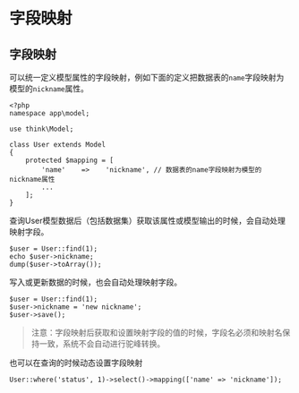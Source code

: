 # 字段映射

## 字段映射

可以统一定义模型属性的字段映射，例如下面的定义把数据表的`name`字段映射为模型的`nickname`属性。

```
<?php
namespace app\model;

use think\Model;

class User extends Model 
{
    protected $mapping = [
        'name'    =>    'nickname', // 数据表的name字段映射为模型的nickname属性
        ...
    ];
}
```

查询User模型数据后（包括数据集）获取该属性或模型输出的时候，会自动处理映射字段。

```
$user = User::find(1);
echo $user->nickname; 
dump($user->toArray());
```

写入或更新数据的时候，也会自动处理映射字段。

```
$user = User::find(1);
$user->nickname = 'new nickname';
$user->save();
```

> 注意：字段映射后获取和设置映射字段的值的时候，字段名必须和映射名保持一致，系统不会自动进行驼峰转换。

也可以在查询的时候动态设置字段映射

```
User::where('status', 1)->select()->mapping(['name' => 'nickname']);
```